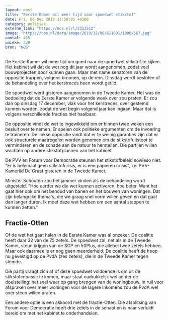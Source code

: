 ```yaml
---
layout: post
title: "Eerste Kamer wil meer tijd voor spoedwet stikstof"
date: Fri, 06 Dec 2019 13:50:05 +0100
category: politiek
externe_link: "https://nos.nl/l/2313512"
image: "https://nos.nl/data/image/2019/12/06/611891/1008x567.jpg"
aantal: 425
unieke: 238
bron: "NOS"
---
```


<p>De Eerste Kamer wil meer tijd om goed naar de spoedwet stikstof te kijken. Het kabinet wil dat de wet nog dit jaar wordt aangenomen, zodat veel bouwprojecten door kunnen gaan. Maar met name senatoren van de oppositie trappen, volgens bronnen, op de rem. Dinsdag wordt besloten of de behandeling over het kerstreces heen wordt getild.</p>
<p>De spoedwet werd gisteren aangenomen in de Tweede Kamer. Het was de bedoeling dat de Eerste Kamer er volgende week over zou praten. Er zou dan op dinsdag 17 december, vlak voor het kerstreces, over gestemd kunnen worden, zodat de wet begin volgend jaar kan ingaan. Maar dat is volgens verschillende fracties niet haalbaar.</p>
<p>De oppositie vindt de wet te ingewikkeld om er binnen twee weken een besluit over te nemen. Er spelen ook politieke argumenten om de invoering te traineren. De linkse oppositie vindt dat er te weinig garanties zijn dat er ook structurele maatregelen worden genomen om de stikstofuitstoot te verminderen en de schade aan de natuur te herstellen. Die partijen willen wachten op andere stikstofplannen van het kabinet.</p>
<p>De PVV en Forum voor Democratie steunen het stikstofbeleid sowieso niet. "Er is helemaal geen stikstofcrisis, er is een papieren crisis", zei PVV-Kamerlid De Graaf gisteren in de Tweede Kamer.</p>
<p>Minister Schouten zou het jammer vinden als de behandeling wordt uitgesteld. "Hoe eerder we die wet kunnen activeren, hoe beter. Want het gaat hier ook om het behoud van banen en het bouwen van woningen. Dat zijn belangrijke thema's, die we graag snel vorm willen geven en dat gaat dan langer duren. Ik moet deze wet hebben om een aantal stappen te kunnen zetten."</p>
<h2>Fractie-Otten</h2>
<p>Of de wet het gaat halen in de Eerste Kamer was al onzeker. De coalitie heeft daar 32 van de 75 zetels. De spoedwet zal, net als in de Tweede Kamer, steun krijgen van de SGP en 50Plus, die allebei twee zetels hebben. Maar ook daarmee is er nog geen meerderheid. De coalitie heeft de hoop nu gevestigd op de PvdA (zes zetels), die in de Tweede Kamer tegen stemde.</p>
<p>Die partij vraagt zich af of deze spoedwet voldoende is om uit de stikstofimpasse te komen, maar staat nadrukkelijk wel achter de doelstelling: het snel weer op gang brengen van de woningbouw. In ruil voor afspraken over meer woningen voor de lagere inkomens zou de PvdA wel over steun willen praten.</p>
<p>Een andere optie is een akkoord met de fractie-Otten. Die afsplitsing van Forum voor Democratie heeft drie zetels in de senaat en is naar verluidt bereid om met het kabinet te onderhandelen.</p>
